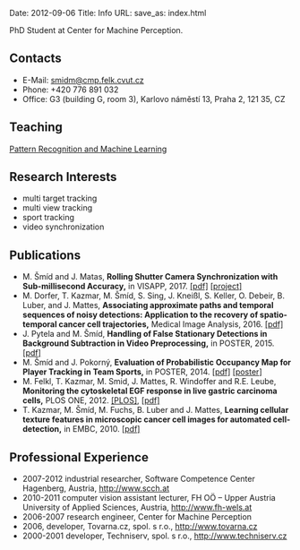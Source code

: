 Date: 2012-09-06
Title: Info
URL:
save_as: index.html

PhD Student at Center for Machine Perception.

Contacts
--------
- E-Mail: <smidm@cmp.felk.cvut.cz>
- Phone: +420 776 891 032
- Office: G3 (building G, room 3), Karlovo náměstí 13, Praha 2, 121 35, CZ

Teaching
--------
[Pattern Recognition and Machine Learning](https://cw.felk.cvut.cz/wiki/courses/a4b33rpz/labs)

Research Interests
------------------

- multi target tracking
- multi view tracking
- sport tracking
- video synchronization

Publications
------------

- M. Šmíd and J. Matas, **Rolling Shutter Camera Synchronization with Sub-millisecond Accuracy,** in VISAPP, 2017. [\[pdf\]](download/visapp2017_camera_ready_web.pdf) [\[project\]]({filename}../flash_synchronization.md)
- M. Dorfer, T. Kazmar, M. Šmíd, S. Sing, J. Kneißl, S. Keller, O. Debeir, B. Luber, and J. Mattes, **Associating approximate paths and temporal sequences of noisy detections: Application to the recovery of spatio-temporal cancer cell trajectories,** Medical Image Analysis, 2016. [\[pdf\]](download/2016_path_association_published.pdf)
- J. Pytela and M. Šmíd, **Handling of False Stationary Detections in Background Subtraction in Video Preprocessing,** in POSTER, 2015. [\[pdf\]](download/poster2015_pytela.pdf)
- M. Šmíd and J. Pokorný, **Evaluation of Probabilistic Occupancy Map for Player Tracking in Team Sports,** in POSTER, 2014. [\[pdf\]](download/poster2014_matej_smid.pdf) [\[poster\]](download/poster2014_matej_smid_poster.pdf) 
- M. Felkl, T. Kazmar, M. Smid, J. Mattes, R. Windoffer and R.E. Leube, **Monitoring the cytoskeletal EGF response in live gastric carcinoma cells,** PLOS ONE, 2012. [\[PLOS\]](http://www.plosone.org/article/info%3Adoi%2F10.1371%2Fjournal.pone.0045280), [\[pdf\]](http://www.plosone.org/article/fetchObjectAttachment.action;jsessionid=87A16A37697322371FB9BFDF07C61532?uri=info%3Adoi%2F10.1371%2Fjournal.pone.0045280&representation=PDF)
- T. Kazmar, M. Šmíd, M. Fuchs, B. Luber and J. Mattes, **Learning cellular texture features in microscopic cancer cell images for automated cell-detection,** in EMBC, 2010. [\[pdf\]](download/KazmarT10.pdf) 

Professional Experience
-----------------------
- 2007-2012 industrial researcher, Software Competence Center Hagenberg, Austria, <http://www.scch.at>
- 2010-2011 computer vision assistant lecturer, FH OÖ – Upper Austria University of Applied Sciences, Austria, <http://www.fh-wels.at>
- 2006-2007 research engineer, Center for Machine Perception
- 2006, developer, Tovarna.cz, spol. s r.o., <http://www.tovarna.cz>
- 2000-2001 developer, Techniserv, spol. s r.o., <http://www.techniserv.cz>

